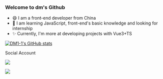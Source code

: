 ### Welcome to dm's Github
- 😄 I am a front-end developer from China
- 🌱 I am learning JavaScript, front-end's basic knowledge and looking for internship
- ✨ Currently, I'm more at developing projects with Vue3+TS

[![DM1-1's GitHub stats](https://github-readme-stats.vercel.app/api?username=DM1-1)](https://github.com/anuraghazra/github-readme-stats)
<!--
![DM1-1's Most used languages](https://github-readme-stats.vercel.app/api/top-langs/?username=DM1-1&layout=compact&hide_border=true&langs_count=5)
-->

Social Account

[![](https://img.shields.io/badge/BiliBili-169fe6?style=flat-square&logo=bilibili&logoColor=white)](https://space.bilibili.com/471522968)

[![](https://img.shields.io/badge/DM-email-skyblue?style=flat-square)](mailto:dengmingac@qq.com)
